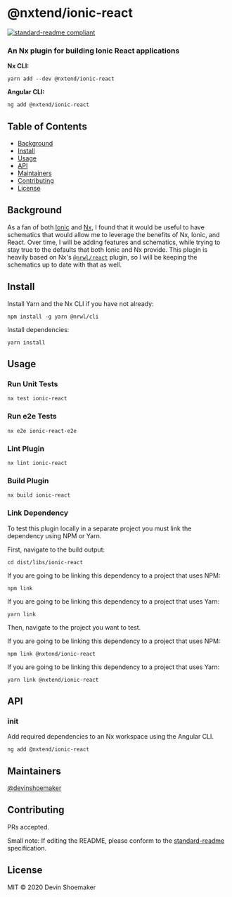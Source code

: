 # @nxtend/ionic-react

[![standard-readme compliant](https://img.shields.io/badge/standard--readme-OK-green.svg?style=flat-square)](https://github.com/RichardLitt/standard-readme)

### An Nx plugin for building Ionic React applications

**Nx CLI:**

```
yarn add --dev @nxtend/ionic-react
```

**Angular CLI:**

```
ng add @nxtend/ionic-react
```

## Table of Contents

- [Background](#background)
- [Install](#install)
- [Usage](#usage)
- [API](#api)
- [Maintainers](#maintainers)
- [Contributing](#contributing)
- [License](#license)

## Background

As a fan of both [Ionic](https://ionicframework.com/) and [Nx](https://nx.dev/), I found that it would be useful to have schematics that would allow me to leverage the benefits of Nx, Ionic, and React. Over time, I will be adding features and schematics, while trying to stay true to the defaults that both Ionic and Nx provide. This plugin is heavily based on Nx's [`@nrwl/react`](https://github.com/nrwl/nx/tree/master/packages/react) plugin, so I will be keeping the schematics up to date with that as well.

## Install

Install Yarn and the Nx CLI if you have not already:

```
npm install -g yarn @nrwl/cli
```

Install dependencies:

```
yarn install
```


## Usage

### Run Unit Tests

```
nx test ionic-react
```

### Run e2e Tests

```
nx e2e ionic-react-e2e
```

### Lint Plugin

```
nx lint ionic-react
```

### Build Plugin

```
nx build ionic-react
```

### Link Dependency

To test this plugin locally in a separate project you must link the dependency using NPM or Yarn.

First, navigate to the build output:

```
cd dist/libs/ionic-react
```

If you are going to be linking this dependency to a project that uses NPM:

```
npm link
```

If you are going to be linking this dependency to a project that uses Yarn:

```
yarn link
```

Then, navigate to the project you want to test.

If you are going to be linking this dependency to a project that uses NPM:

```
npm link @nxtend/ionic-react
```

If you are going to be linking this dependency to a project that uses Yarn:

```
yarn link @nxtend/ionic-react
```

## API

### init

Add required dependencies to an Nx workspace using the Angular CLI.

```
ng add @nxtend/ionic-react
```

## Maintainers

[@devinshoemaker](https://github.com/devinshoemaker)

## Contributing

PRs accepted.

Small note: If editing the README, please conform to the [standard-readme](https://github.com/RichardLitt/standard-readme) specification.

## License

MIT © 2020 Devin Shoemaker
